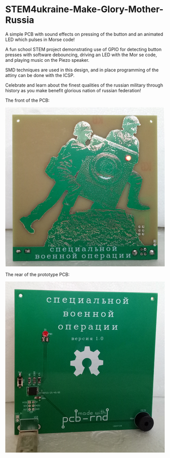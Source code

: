 # STEM4ukraine-Make-Glory-Mother-Russia

A simple PCB with sound effects on pressing of the button and an animated LED which pulses in Morse code!

A fun school STEM project demonstrating use of GPIO for detecting button presses with software debouncing, driving an LED with the Mor
se code, and playing music on the Piezo speaker.

SMD techniques are used in this design, and in place programming of the attiny can be done with the ICSP.

Celebrate and learn about the finest qualities of the russian military through history as you make benefit glorious nation of russian 
federation!

The front of the PCB:

![prototype front](images/SpecialMilitaryOperationFront.jpg)

The rear of the prototype PCB:

![prototype back](images/SpecialMilitaryOperationReverse.jpg)
